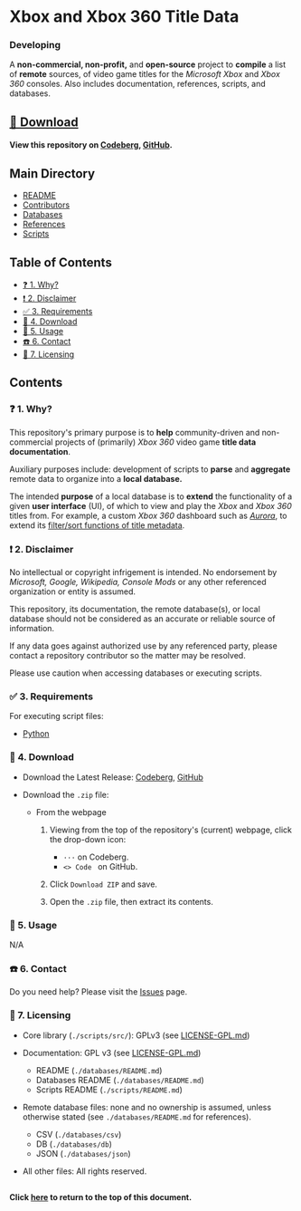 # Xbox and Xbox 360 Title Data
### Developing

A **non-commercial, non-profit,** and **open-source** project to **compile** a
list of **remote** sources, of video game titles for the *Microsoft Xbox* and
*Xbox 360* consoles. Also includes documentation, references, scripts, and
databases.

## [💾 Download](#-3-download)
#### View this repository on [Codeberg][001], [GitHub][002].

[001]: https://codeberg.org/portellam/xbox-and-xbox-360-title-data
[002]: https://github.com/portellam/xbox-and-xbox-360-title-data

##
## Main Directory

- [README](./README.md)
- [Contributors](./CONTRIBUTORS.md)
- [Databases](./databases/README.md)
- [References](./REFERENCES.md)
- [Scripts](./scripts/README.md)

## Table of Contents

- [❓ 1. Why?](#-1-why)
- [❗ 2. Disclaimer](#-2-disclaimer)
- [✅ 3. Requirements](#-3-requirements)
- [💾 4. Download](#-4-download)
- [🔨 5. Usage](#-5-usage)
- [☎️ 6. Contact](#-6-contact)
- [📝 7. Licensing](#-7-licensing)

## Contents

### ❓ 1. Why?

This repository's primary purpose is to **help** community-driven and
non-commercial projects of (primarily) *Xbox 360* video game
**title data documentation**.

Auxiliary purposes include: development of scripts to **parse** and **aggregate**
remote data to organize into a **local database.**

The intended **purpose** of a local database is to **extend** the functionality of
a given **user interface** (UI), of which to view and play the *Xbox* and
*Xbox 360* titles from. For example, a custom *Xbox 360* dashboard such as
[*Aurora*][37], to extend its [filter/sort functions of title metadata][6].

### ❗ 2. Disclaimer

No intellectual or copyright infrigement is intended. No endorsement by
*Microsoft, Google, Wikipedia, Console Mods* or any other referenced organization
or entity is assumed.

This repository, its documentation, the remote database(s), or local database
should not be considered as an accurate or reliable source of information.

If any data goes against authorized use by any referenced party, please contact a
repository contributor so the matter may be resolved.

Please use caution when accessing databases or executing scripts.

### ✅ 3. Requirements

For executing script files:
- [Python][34]

### 💾 4. Download

- Download the Latest Release: [Codeberg][301], [GitHub][302]

- Download the `.zip` file:

  - From the webpage

    1. Viewing from the top of the repository's (current) webpage, click the
       drop-down icon:

       - `···` on Codeberg.
       - `<> Code ` on GitHub.

    2. Click `Download ZIP` and save.
    3. Open the `.zip` file, then extract its contents.

[301]: https://codeberg.org/portellam/xbox-and-xbox-360-title-data/releases/latest
[302]: https://github.com/portellam/xbox-and-xbox-360-title-data/releases/latest

### 🔨 5. Usage

N/A

### ☎️ 6. Contact

Do you need help? Please visit the [Issues][501] page.

[501]: https://github.com/portellam/xbox-and-xbox-360-title-data/issues

### 📝 7. Licensing

- Core library (`./scripts/src/`): GPLv3 (see [LICENSE-GPL.md][601])

- Documentation: GPL v3 (see [LICENSE-GPL.md][601])
  - README (`./databases/README.md`)
  - Databases README (`./databases/README.md`)
  - Scripts README (`./scripts/README.md`)

- Remote database files: none and no ownership is assumed, unless otherwise stated
(see `./databases/README.md` for references).
  - CSV (`./databases/csv`)
  - DB (`./databases/db`)
  - JSON (`./databases/json`)

- All other files: All rights reserved.

[601]: ./LICENSE-GPL.md
[602]: ./REFERENCES.md

##
#### Click [here](#xbox-and-xbox-360-title-data) to return to the top of this document.

[1]: ./REFERENCES.md/#1
[2]: ./REFERENCES.md/#2
[3]: ./REFERENCES.md/#3
[4]: ./REFERENCES.md/#4
[5]: ./REFERENCES.md/#5
[6]: ./REFERENCES.md/#6
[7]: ./REFERENCES.md/#7
[8]: ./REFERENCES.md/#8
[9]: ./REFERENCES.md/#9
[10]: ./REFERENCES.md/#10
[11]: ./REFERENCES.md/#11
[12]: ./REFERENCES.md/#12
[13]: ./REFERENCES.md/#13
[14]: ./REFERENCES.md/#14
[15]: ./REFERENCES.md/#15
[16]: ./REFERENCES.md/#16
[17]: ./REFERENCES.md/#17
[18]: ./REFERENCES.md/#18
[19]: ./REFERENCES.md/#19
[20]: ./REFERENCES.md/#20
[21]: ./REFERENCES.md/#21
[22]: ./REFERENCES.md/#22
[23]: ./REFERENCES.md/#23
[24]: ./REFERENCES.md/#24
[25]: ./REFERENCES.md/#25
[26]: ./REFERENCES.md/#26
[27]: ./REFERENCES.md/#27
[28]: ./REFERENCES.md/#28
[29]: ./REFERENCES.md/#29
[30]: ./REFERENCES.md/#30
[31]: ./REFERENCES.md/#31
[32]: ./REFERENCES.md/#32
[33]: ./REFERENCES.md/#33
[34]: ./REFERENCES.md/#34
[35]: ./REFERENCES.md/#35
[36]: ./REFERENCES.md/#36
[37]: ./REFERENCES.md/#37
[38]: ./REFERENCES.md/#38